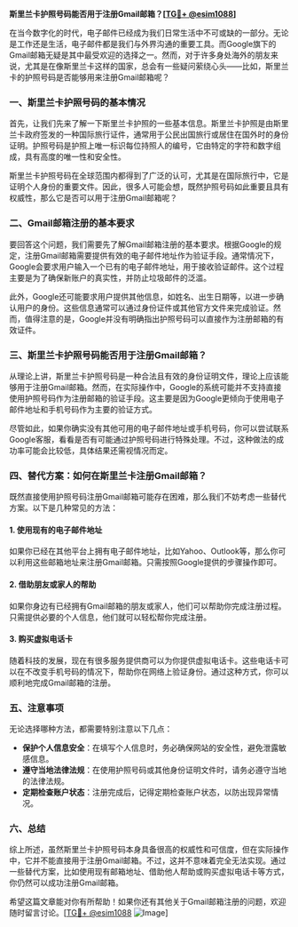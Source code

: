 **斯里兰卡护照号码能否用于注册Gmail邮箱？[[TG💪+ @esim1088](https://t.me/s/esim1088)]**

在当今数字化的时代，电子邮件已经成为我们日常生活中不可或缺的一部分。无论是工作还是生活，电子邮件都是我们与外界沟通的重要工具。而Google旗下的Gmail邮箱无疑是其中最受欢迎的选择之一。然而，对于许多身处海外的朋友来说，尤其是在像斯里兰卡这样的国家，总会有一些疑问萦绕心头——比如，斯里兰卡的护照号码是否能够用来注册Gmail邮箱呢？

### 一、斯里兰卡护照号码的基本情况

首先，让我们先来了解一下斯里兰卡护照的一些基本信息。斯里兰卡护照是由斯里兰卡政府签发的一种国际旅行证件，通常用于公民出国旅行或居住在国外时的身份证明。护照号码是护照上唯一标识每位持照人的编号，它由特定的字符和数字组成，具有高度的唯一性和安全性。

斯里兰卡护照号码在全球范围内都得到了广泛的认可，尤其是在国际旅行中，它是证明个人身份的重要文件。因此，很多人可能会想，既然护照号码如此重要且具有权威性，那么它是否可以用于注册Gmail邮箱呢？

### 二、Gmail邮箱注册的基本要求

要回答这个问题，我们需要先了解Gmail邮箱注册的基本要求。根据Google的规定，注册Gmail邮箱需要提供有效的电子邮件地址作为验证手段。通常情况下，Google会要求用户输入一个已有的电子邮件地址，用于接收验证邮件。这个过程主要是为了确保新账户的真实性，并防止垃圾邮件的泛滥。

此外，Google还可能要求用户提供其他信息，如姓名、出生日期等，以进一步确认用户的身份。这些信息通常可以通过身份证件或其他官方文件来完成验证。然而，值得注意的是，Google并没有明确指出护照号码可以直接作为注册邮箱的有效证件。

### 三、斯里兰卡护照号码能否用于注册Gmail邮箱？

从理论上讲，斯里兰卡护照号码是一种合法且有效的身份证明文件，理论上应该能够用于注册Gmail邮箱。然而，在实际操作中，Google的系统可能并不支持直接使用护照号码作为注册邮箱的验证手段。这主要是因为Google更倾向于使用电子邮件地址和手机号码作为主要的验证方式。

尽管如此，如果你确实没有其他可用的电子邮件地址或手机号码，你可以尝试联系Google客服，看看是否有可能通过护照号码进行特殊处理。不过，这种做法的成功率可能会比较低，具体结果还需视情况而定。

### 四、替代方案：如何在斯里兰卡注册Gmail邮箱？

既然直接使用护照号码注册Gmail邮箱可能存在困难，那么我们不妨考虑一些替代方案。以下是几种常见的方法：

#### 1. 使用现有的电子邮件地址

如果你已经在其他平台上拥有电子邮件地址，比如Yahoo、Outlook等，那么你可以利用这些邮箱地址来注册Gmail邮箱。只需按照Google提供的步骤操作即可。

#### 2. 借助朋友或家人的帮助

如果你身边有已经拥有Gmail邮箱的朋友或家人，他们可以帮助你完成注册过程。只需提供必要的个人信息，他们就可以轻松帮你完成注册。

#### 3. 购买虚拟电话卡

随着科技的发展，现在有很多服务提供商可以为你提供虚拟电话卡。这些电话卡可以在不改变手机号码的情况下，帮助你在网络上验证身份。通过这种方式，你可以顺利地完成Gmail邮箱的注册。

### 五、注意事项

无论选择哪种方法，都需要特别注意以下几点：

- **保护个人信息安全**：在填写个人信息时，务必确保网站的安全性，避免泄露敏感信息。
- **遵守当地法律法规**：在使用护照号码或其他身份证明文件时，请务必遵守当地的法律法规。
- **定期检查账户状态**：注册完成后，记得定期检查账户状态，以防出现异常情况。

### 六、总结

综上所述，虽然斯里兰卡护照号码本身具备很高的权威性和可信度，但在实际操作中，它并不能直接用于注册Gmail邮箱。不过，这并不意味着完全无法实现。通过一些替代方案，比如使用现有邮箱地址、借助他人帮助或购买虚拟电话卡等方式，你仍然可以成功注册Gmail邮箱。

希望这篇文章能对你有所帮助！如果你还有其他关于Gmail邮箱注册的问题，欢迎随时留言讨论。[[TG💪+ @esim1088](https://t.me/s/esim1088) ![Image](https://i.postimg.cc/4NQfJmqS/Snipaste-2025-05-13-00-14-12.png)]